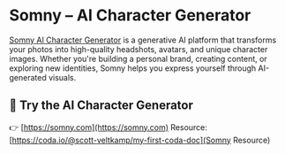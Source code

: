 # Somny – AI Character Generator

[Somny AI Character Generator](https://somny.com) is a generative AI platform that transforms your photos into high-quality headshots, avatars, and unique character images. Whether you're building a personal brand, creating content, or exploring new identities, Somny helps you express yourself through AI-generated visuals.

## 🔗 Try the AI Character Generator  
👉 [https://somny.com](https://somny.com)
Resource: [https://coda.io/@scott-veltkamp/my-first-coda-doc](Somny Resource)
